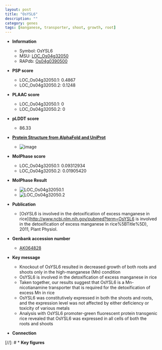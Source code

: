 ```yaml
---
layout: post
title: "OsYSL6"
description: ""
category: genes
tags: [manganese, transporter, shoot, growth, root]
---
```


* **Information**  
    + Symbol: OsYSL6  
    + MSU: [LOC_Os04g32050](http://rice.plantbiology.msu.edu/cgi-bin/ORF_infopage.cgi?orf=LOC_Os04g32050)  
    + RAPdb: [Os04g0390500](http://rapdb.dna.affrc.go.jp/viewer/gbrowse_details/irgsp1?name=Os04g0390500)  

* **PSP score**  
    + LOC_Os04g32050.1: 0.4867 
    + LOC_Os04g32050.2: 0.1248 

* **PLAAC score**  
    + LOC_Os04g32050.1: 0 
    + LOC_Os04g32050.2: 0 

* **pLDDT score**
    + 86.33

* **[Protein Structure from AlphaFold and UniProt](https://www.uniprot.org/uniprotkb/Q7XRV2/entry#structure)**
    + ![image](https://ricepsp.github.io/images/Q7/AF-Q7XRV2-F1.png)

* **MolPhase score**
    + LOC_Os04g32050.1: 0.09312934
    + LOC_Os04g32050.2: 0.01905420

* **MolPhase Result**
    + ![LOC_Os04g32050.1](https://304243504.github.io/Pictures/LOC_Os04g/LOC_Os04g32050.1.png)
    + ![LOC_Os04g32050.2](https://304243504.github.io/Pictures/LOC_Os04g/LOC_Os04g32050.2.png)

* **Publication**  
    + [OsYSL6 is involved in the detoxification of excess manganese in rice](http://www.ncbi.nlm.nih.gov/pubmed?term=OsYSL6 is involved in the detoxification of excess manganese in rice%5BTitle%5D), 2011, Plant Physiol.

* **Genbank accession number**  
    + [AK064828](http://www.ncbi.nlm.nih.gov/nuccore/AK064828)

* **Key message**  
    + Knockout of OsYSL6 resulted in decreased growth of both roots and shoots only in the high-manganese (Mn) condition
    + OsYSL6 is involved in the detoxification of excess manganese in rice
    + Taken together, our results suggest that OsYSL6 is a Mn-nicotianamine transporter that is required for the detoxification of excess Mn in rice
    + OsYSL6 was constitutively expressed in both the shoots and roots, and the expression level was not affected by either deficiency or toxicity of various metals
    + Analysis with OsYSL6 promoter-green fluorescent protein transgenic rice revealed that OsYSL6 was expressed in all cells of both the roots and shoots

* **Connection**  

[//]: # * **Key figures**  



